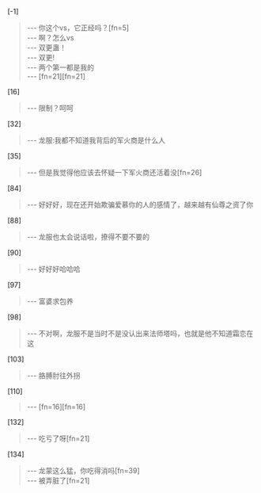 
[-1] 
>--- 你这个vs，它正经吗？[fn=5]<br>
>--- 啊？怎么vs<br>
>--- 双更蛊！<br>
>--- 双更!<br>
>--- 两个第一都是我的<br>
>--- [fn=21][fn=21]<br>

[16] 
>--- 限制？呵呵<br>

[32] 
>--- 龙服:我都不知道我背后的军火商是什么人<br>

[35] 
>--- 但是我觉得他应该去怀疑一下军火商还活着没[fn=26]<br>

[84] 
>--- 好好好，现在还开始欺骗爱慕你的人的感情了，越来越有仙尊之资了你<br>

[88] 
>--- 龙服也太会说话啦，撩得不要不要的<br>

[90] 
>--- 好好好哈哈哈<br>

[97] 
>--- 富婆求包养<br>

[98] 
>--- 不对啊，龙服不是当时不是没认出来法师塔吗，也就是他不知道霜恋在这<br>

[103] 
>--- 胳膊肘往外拐<br>

[110] 
>--- [fn=16][fn=16]<br>

[132] 
>--- 吃亏了呀[fn=21]<br>

[134] 
>--- 龙蒙这么猛，你吃得消吗[fn=39]<br>
>--- 被弄脏了[fn=21]<br>
